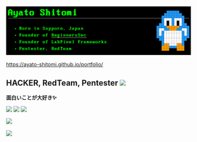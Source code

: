<a href="https://ayato-shitomi.github.io/portfolio/"> <img src="./portfolio.png"></img> </a>

https://ayato-shitomi.github.io/portfolio/

## HACKER, RedTeam, Pentester ![](https://komarev.com/ghpvc/?username=ayato-shitomi)

**面白いことが大好き✨**

<a href="https://wasforum.jp/" target="_blank">![](https://img.shields.io/badge/Hardening-2022-purple?style=for-the-badge)</a>
<a href="https://wasforum.jp/" target="_blank">![](https://img.shields.io/badge/Hardening-2023-purple?style=for-the-badge)</a>
<a href="https://wasforum.jp/" target="_blank">![](https://img.shields.io/badge/Hardening-2024-purple?style=for-the-badge)</a>

<a href="https://www.security-camp.or.jp/camp/" target="_blank">![](https://img.shields.io/badge/Security%20Camp-2023-yellow?style=for-the-badge)</a>

<a href="https://www.torproject.org/" target="_blank">![](https://img.shields.io/badge/Tor%20Project-Japanese-red?style=for-the-badge&logo=torproject)</a>

<!--
https://simpleicons.org/
-->

